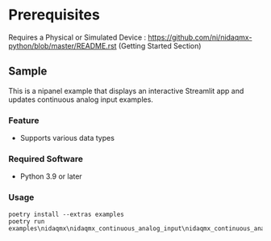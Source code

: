 Prerequisites
===============
Requires a Physical or Simulated Device : https://github.com/ni/nidaqmx-python/blob/master/README.rst (Getting Started Section)

## Sample

This is a nipanel example that displays an interactive Streamlit app and updates continuous analog input examples.

### Feature

- Supports various data types

### Required Software

- Python 3.9 or later

### Usage

```pwsh
poetry install --extras examples
poetry run examples\nidaqmx\nidaqmx_continuous_analog_input\nidaqmx_continuous_analog_input.py
```

